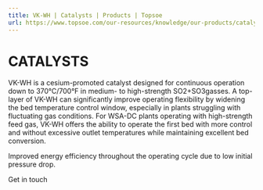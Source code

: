 ```yaml
---
title: VK-WH | Catalysts | Products | Topsoe
url: https://www.topsoe.com/our-resources/knowledge/our-products/catalysts/vk-wh#main-content
---
```


# CATALYSTS

VK-WH is a cesium-promoted catalyst designed for continuous operation down to 370°C/700°F in medium- to high-strength SO2+SO3gasses. A top-layer of VK-WH can significantly improve operating flexibility by widening the bed temperature control window, especially in plants struggling with fluctuating gas conditions. For WSA-DC plants operating with high-strength feed gas, VK-WH offers the ability to operate the first bed with more control and without excessive outlet temperatures while maintaining excellent bed conversion.

Improved energy efficiency throughout the operating cycle due to low initial pressure drop.

Get in touch